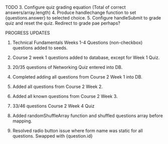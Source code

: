 TODO
3. Configure quiz grading equation (Total of correct answers/array.length)
4. Produce handlechange function to set {questions.answer} to selected choice.
5. Configure handleSubmit to grade quiz and reset the quiz. Redirect to grade pae perhaps?




PROGRESS UPDATES
1. Technical Fundamentals Weeks 1-4 Questions (non-checkbox) questions added to seeds.

2. Course 2 week 1 questions added to database, except for Week 1 Quiz.

3. 20/35 questions of Networking Quiz entered into DB.

4. Completed adding all questions from Course 2 Week 1 into DB.

5. Added all questions from Course 2 Week 2.

6. Added all known questions from Course 2 Week 3.

7. 33/46 questions Course 2 Week 4 Quiz

8. Added randomShuffleArray function and shuffled questions array before mapping.

9. Resolved radio button issue where form name was static for all questions. Swapped with {question.id}

